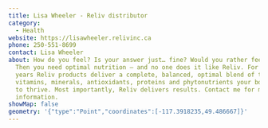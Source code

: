 ```yaml
---
title: Lisa Wheeler - Reliv distributor
category:
  - Health
website: https://lisawheeler.relivinc.ca
phone: 250-551-8699
contact: Lisa Wheeler
about: How do you feel? Is your answer just… fine? Would you rather feel great?
  Then you need optimal nutrition — and no one does it like Reliv. For over 32
  years Reliv products deliver a complete, balanced, optimal blend of the
  vitamins, minerals, antioxidants, proteins and phytonutrients your body needs
  to thrive. Most importantly, Reliv delivers results. Contact me for more
  information.
showMap: false
geometry: '{"type":"Point","coordinates":[-117.3918235,49.486667]}'
---
```

